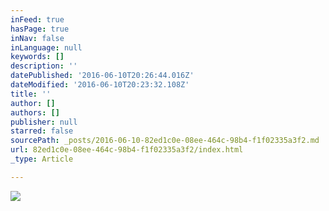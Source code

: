 ```yaml
---
inFeed: true
hasPage: true
inNav: false
inLanguage: null
keywords: []
description: ''
datePublished: '2016-06-10T20:26:44.016Z'
dateModified: '2016-06-10T20:23:32.108Z'
title: ''
author: []
authors: []
publisher: null
starred: false
sourcePath: _posts/2016-06-10-82ed1c0e-08ee-464c-98b4-f1f02335a3f2.md
url: 82ed1c0e-08ee-464c-98b4-f1f02335a3f2/index.html
_type: Article

---
```

![](https://the-grid-user-content.s3-us-west-2.amazonaws.com/09fa1d8c-63bf-468a-9854-fa18912c794f.jpg)